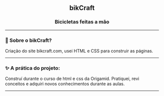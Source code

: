 <div align="center">
  
  
  <h2>bikCraft</h2>

<h3 align="center">
    Bicicletas feitas a mão
    </h3>

</div>

---

### 📜 Sobre o bikCraft?

Criação do site bikcraft.com, usei HTML e CSS para construir as páginas. 

---


### ✨ A prática do projeto:

Construí durante o curso de html e css da Origamid. Pratiquei, revi conceitos e adquiri novos conhecimentos durante as aulas.

---


